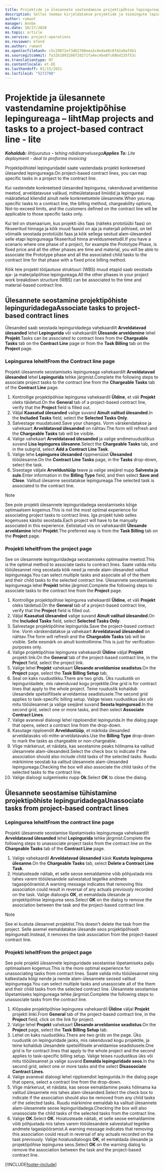 ```yaml
---
title: Projektide ja ülesannete vastendamine projektipõhise lepingureaga – liht
description: Selles teemas kirjeldatakse projektide ja toimingute lepingureale lisamist ja sealt eemaldamist.
author: rumant
manager: Annbe
ms.date: 10/27/2020
ms.topic: article
ms.service: project-operations
ms.reviewer: kfend
ms.author: rumant
ms.openlocfilehash: c5c29872ef3d62780eea3c0eda48c8fd2a9af4b1
ms.sourcegitcommit: fa32b1893286f20271fa4ec4be8fc68bd135f53c
ms.translationtype: HT
ms.contentlocale: et-EE
ms.lasthandoff: 02/15/2021
ms.locfileid: "5272788"
---
```

# <a name="map-projects-and-tasks-to-a-project-based-contract-line---lite"></a><span data-ttu-id="5ae2d-103">Projektide ja ülesannete vastendamine projektipõhise lepingureaga – liht</span><span class="sxs-lookup"><span data-stu-id="5ae2d-103">Map projects and tasks to a project-based contract line - lite</span></span>

<span data-ttu-id="5ae2d-104">_**Kohaldub:** lihtjuurutus – tehing näidisarvelusega_</span><span class="sxs-lookup"><span data-stu-id="5ae2d-104">_**Applies To:** Lite deployment - deal to proforma invoicing_</span></span>

<span data-ttu-id="5ae2d-105">Projektipõhistel lepinguridadel saate vastendada projekti konkreetsed ülesanded lepingureaga.</span><span class="sxs-lookup"><span data-stu-id="5ae2d-105">On project-based contract lines, you can map specific tasks in a project to the contract line.</span></span>

<span data-ttu-id="5ae2d-106">Kui vastendate konkreetsed ülesanded lepingurea, rakenduvad arveldamise meetod, arveldatavuse valikud, mitteületatavad limiidid ja lepingureal määratletud kliendid ainult neile konkreetsetele ülesannete.</span><span class="sxs-lookup"><span data-stu-id="5ae2d-106">When you map specific tasks to a contract line, the billing method, chargeability options, Not-to-exceed limits, and the customers defined on the contract line will be applicable to those specific tasks only.</span></span>

<span data-ttu-id="5ae2d-107">Kui teil on stsenaarium, kus projekti üks faas (näiteks prototüübi faas) on fikseeritud hinnaga ja kõik muud faasid on aja ja materjali põhised, on teil võimalik seostada prototüübi faas ja kõik sellega seotud alam-ülesanded selle etapi lepingureaga fikseeritud hinna arveldusmeetodil.</span><span class="sxs-lookup"><span data-stu-id="5ae2d-107">If you have a scenario where one phase of a project, for example the Prototype Phase, is fixed price and all the other phases are time and material, you will be able to associate the Prototype phase and all the associated child tasks to the contract line for that phase with a fixed price billing method.</span></span>

<span data-ttu-id="5ae2d-108">Kõik teie projekti tööjaotuse struktuuri (WBS) muud etapid saab seostada aja- ja materjalipõhise lepingureaga.</span><span class="sxs-lookup"><span data-stu-id="5ae2d-108">All the other phases in your project work breakdown structure (WBS) can be associated to the time and material-based contract line.</span></span>

## <a name="associate-tasks-to-project-based-contract-lines"></a><span data-ttu-id="5ae2d-109">Ülesannete seostamine projektipõhiste lepinguridadega</span><span class="sxs-lookup"><span data-stu-id="5ae2d-109">Associate tasks to project-based contract lines</span></span>

<span data-ttu-id="5ae2d-110">Ülesanded saab seostada lepinguridadega vahekaardilt **Arveldatavad ülesanded** lehel **Lepingurida** või vahekaardilt **Ülesande arveldamine** lehel **Projekt**.</span><span class="sxs-lookup"><span data-stu-id="5ae2d-110">Tasks can be associated to contract lines from the **Chargeable Tasks** tab on the **Contract Line** page or from the **Task Billing** tab on the **Project** page.</span></span>

### <a name="from-the-contract-line-page"></a><span data-ttu-id="5ae2d-111">Lepingurea lehelt</span><span class="sxs-lookup"><span data-stu-id="5ae2d-111">From the Contract line page</span></span>

<span data-ttu-id="5ae2d-112">Projekti ülesannete seostamiseks lepingureaga vahekaardilt **Arveldatavad ülesanded** lehel **Lepingurida** tehke järgmist.</span><span class="sxs-lookup"><span data-stu-id="5ae2d-112">Complete the following steps to associate project tasks to the contract line from the **Chargeable Tasks** tab of the **Contract Line** page.</span></span>

1. <span data-ttu-id="5ae2d-113">Kontrollige projektipõhise lepingurea vahekaardil **Üldine**, et väli **Projekt** oleks täidetud.</span><span class="sxs-lookup"><span data-stu-id="5ae2d-113">On the **General** tab of a project-based contract line, verify that the **Project** field is filled out.</span></span>
2. <span data-ttu-id="5ae2d-114">Väljal **Kaasatud ülesanded** valige suvand **Ainult valitud ülesanded**.</span><span class="sxs-lookup"><span data-stu-id="5ae2d-114">In the **Included Tasks** field, select the **Selected Tasks Only**.</span></span>
3. <span data-ttu-id="5ae2d-115">Salvestage muudatused.</span><span class="sxs-lookup"><span data-stu-id="5ae2d-115">Save your changes.</span></span> <span data-ttu-id="5ae2d-116">Vorm värskendatakse ja vahekaart **Arveldatavad ülesanded** on nähtav.</span><span class="sxs-lookup"><span data-stu-id="5ae2d-116">The form will refresh and the **Chargeable Tasks** tab will be visible.</span></span>
4. <span data-ttu-id="5ae2d-117">Valige vahekaart **Arveldatavad ülesanded** ja valige andmeruudustikus suvand **Lisa lepingurea ülesanne**.</span><span class="sxs-lookup"><span data-stu-id="5ae2d-117">Select the **Chargeable Tasks** tab, and in the subgrid, select **Add a Contract Line Task**.</span></span>
5. <span data-ttu-id="5ae2d-118">Valige lehe **Lepingurea ülesanded** rippmenüüst **Ülesanded** tööülesanne.</span><span class="sxs-lookup"><span data-stu-id="5ae2d-118">On the **Contract Line Tasks** page, in the **Tasks** drop-down, select the task.</span></span> 
6. <span data-ttu-id="5ae2d-119">Sisestage väljale **Arveldustüüp** teave ja valige seejärel nupp **Salvesta ja sule**.</span><span class="sxs-lookup"><span data-stu-id="5ae2d-119">Enter information in the **Billing Type** field, and then select **Save and Close**.</span></span> <span data-ttu-id="5ae2d-120">Valitud ülesanne seostatakse lepingureaga.</span><span class="sxs-lookup"><span data-stu-id="5ae2d-120">The selected task is associated to the contract line.</span></span>

> [!NOTE]
> <span data-ttu-id="5ae2d-121">See pole projekti ülesannete lepinguridadega seostamiseks kõige optimaalsem kogemus.</span><span class="sxs-lookup"><span data-stu-id="5ae2d-121">This is not the most optimal experience for associating project tasks to contract lines.</span></span> <span data-ttu-id="5ae2d-122">Iga projekt tuleb selles kogemuses käsitsi seostada.</span><span class="sxs-lookup"><span data-stu-id="5ae2d-122">Each project will have to be manually associated in this experience.</span></span> <span data-ttu-id="5ae2d-123">Eelistatud viis on vahekaardilt **Ülesande arveldamine** lehel **Projekt**.</span><span class="sxs-lookup"><span data-stu-id="5ae2d-123">The preferred way is from the **Task Billing** tab on the **Project** page.</span></span>

### <a name="from-the-project-page"></a><span data-ttu-id="5ae2d-124">Projekti lehelt</span><span class="sxs-lookup"><span data-stu-id="5ae2d-124">From the project page</span></span>

<span data-ttu-id="5ae2d-125">See on ülesannete lepinguridadega seostamiseks optimaalne meetod.</span><span class="sxs-lookup"><span data-stu-id="5ae2d-125">This is the optimal method to associate tasks to contract lines.</span></span> <span data-ttu-id="5ae2d-126">Saate valida mitu tööülesannet ning seostada kõik need ja nende alam-ülesanded valitud lepingureaga.</span><span class="sxs-lookup"><span data-stu-id="5ae2d-126">You can select multiple tasks and associate all of the them and their child tasks to the selected contract line.</span></span> <span data-ttu-id="5ae2d-127">Ülesannete seostamiseks lepingureaga lehel **Projekt** tehke järgmist.</span><span class="sxs-lookup"><span data-stu-id="5ae2d-127">Complete the following steps to associate tasks to the contract line from the **Project** page.</span></span>

1. <span data-ttu-id="5ae2d-128">Kontrollige projektipõhise lepingurea vahekaardil **Üldine**, et väli **Projekt** oleks täidetud.</span><span class="sxs-lookup"><span data-stu-id="5ae2d-128">On the **General** tab of a project-based contract line, verify that the **Project** field is filled out.</span></span>
2. <span data-ttu-id="5ae2d-129">Väljal **Kaasatud ülesanded** valige suvand **Ainult valitud ülesanded**.</span><span class="sxs-lookup"><span data-stu-id="5ae2d-129">On the **Included Tasks** field, select **Selected Tasks Only**.</span></span>
3. <span data-ttu-id="5ae2d-130">Salvestage projektipõhine lepingurida.</span><span class="sxs-lookup"><span data-stu-id="5ae2d-130">Save the project-based contract line.</span></span> <span data-ttu-id="5ae2d-131">Vorm värskendatakse ja vahekaart **Arveldatavad ülesanded** on nähtav.</span><span class="sxs-lookup"><span data-stu-id="5ae2d-131">The form will refresh and the **Chargeable Tasks** tab will be visible.</span></span> <span data-ttu-id="5ae2d-132">Selle eesmärk on ainult kontrollimine.</span><span class="sxs-lookup"><span data-stu-id="5ae2d-132">This is just for verification purposes only.</span></span>
4. <span data-ttu-id="5ae2d-133">Valige projektipõhise lepingurea vahekaardil **Üldine** väljal **Projekt** projekti link.</span><span class="sxs-lookup"><span data-stu-id="5ae2d-133">On the **General** tab of the project-based contract line, in the **Project** field, select the project link.</span></span>
5. <span data-ttu-id="5ae2d-134">Valige lehel **Projekt** vahekaart **Ülesande arveldamise seadistus**.</span><span class="sxs-lookup"><span data-stu-id="5ae2d-134">On the **Project** page, select the **Task Billing Setup** tab.</span></span>
6. <span data-ttu-id="5ae2d-135">Seal on kaks ruudustikku.</span><span class="sxs-lookup"><span data-stu-id="5ae2d-135">There are two grids.</span></span> <span data-ttu-id="5ae2d-136">Üks ruudustik on lepinguridadele, mis rakenduvad kogu projektile.</span><span class="sxs-lookup"><span data-stu-id="5ae2d-136">One grid is for contract lines that apply to the whole project.</span></span> <span data-ttu-id="5ae2d-137">Teine ruudustik kohaldub ülesandele spetsiifilisele arveldamise seadistusele.</span><span class="sxs-lookup"><span data-stu-id="5ae2d-137">The second grid applies to task-specific billing setup.</span></span> <span data-ttu-id="5ae2d-138">Valige teises ruudustikus üks või mitu tööülesannet ja valige seejärel suvand **Seosta lepinguread**.</span><span class="sxs-lookup"><span data-stu-id="5ae2d-138">In the second grid, select one or more tasks, and then select **Associate Contract Lines**.</span></span>
7. <span data-ttu-id="5ae2d-139">Valige avaneval dialoogi lehel ripploendist lepingurida.</span><span class="sxs-lookup"><span data-stu-id="5ae2d-139">In the dialog page that opens, select a contract line from the drop-down.</span></span>
8. <span data-ttu-id="5ae2d-140">Kasutage ripploendit **Arveldustüüp**, et märkida ülesanded arveldatavaks või mitte-arveldatavaks.</span><span class="sxs-lookup"><span data-stu-id="5ae2d-140">Use the **Billing Type** drop-down to mark the tasks as chargeable or non-chargeable.</span></span>
9. <span data-ttu-id="5ae2d-141">Vlige märkeruut, et näidata, kas seostamine peaks hõlmama ka valitud ülesannete alam-ülesandeid.</span><span class="sxs-lookup"><span data-stu-id="5ae2d-141">Select the check box to indicate if the association should also include child tasks of the selected tasks.</span></span> <span data-ttu-id="5ae2d-142">Ruudu märkimine seostab ka valitud ülesannete alam-ülesanded lepingureaga.</span><span class="sxs-lookup"><span data-stu-id="5ae2d-142">Checking the box will also associate the child tasks of the selected tasks to the contract line.</span></span>
10. <span data-ttu-id="5ae2d-143">Valige dialoogi sulgemiseks nupp **Ok**.</span><span class="sxs-lookup"><span data-stu-id="5ae2d-143">Select **OK** to close the dialog.</span></span>

## <a name="unassociate-tasks-from-project-based-contract-lines"></a><span data-ttu-id="5ae2d-144">Ülesannete seostamise tühistamine projektipõhiste lepinguridadega</span><span class="sxs-lookup"><span data-stu-id="5ae2d-144">Unassociate tasks from project-based contract lines</span></span>

### <a name="from-the-contract-line-page"></a><span data-ttu-id="5ae2d-145">Lepingurea lehelt</span><span class="sxs-lookup"><span data-stu-id="5ae2d-145">From the contract line page</span></span>

<span data-ttu-id="5ae2d-146">Projekti ülesannete seostamise lõpetamiseks lepingureaga vahekaardilt **Arveldatavad ülesanded** lehel **Lepingurida** tehke järgmist.</span><span class="sxs-lookup"><span data-stu-id="5ae2d-146">Complete the following steps to unassociate project tasks from the contract line on the **Chargeable Tasks** tab of the **Contract Line** page.</span></span>

1. <span data-ttu-id="5ae2d-147">Valige vahekaardil **Arveldatavad ülesanded** käsk **Kustuta lepingurea ülesanne**.</span><span class="sxs-lookup"><span data-stu-id="5ae2d-147">On the **Chargeable Tasks** tab, select **Delete a Contract Line Task**.</span></span>
2. <span data-ttu-id="5ae2d-148">Hoiatusteade näitab, et selle seose eemaldamine võib põhjustada mis tahes varem tööülesandele salvestatud tegelike andmete tagasipööramist.</span><span class="sxs-lookup"><span data-stu-id="5ae2d-148">A warning message indicates that removing this association could result in reversal of any actuals previously recorded on the task.</span></span> <span data-ttu-id="5ae2d-149">Valige dialoogis **OK**, et eemaldada ülesande ja projektipõhise lepingurea seos.</span><span class="sxs-lookup"><span data-stu-id="5ae2d-149">Select **OK** on the dialog to remove the association between the task and the project-based contract line.</span></span> 

> [!NOTE]
> <span data-ttu-id="5ae2d-150">See ei kustuta ülesannet projektist.</span><span class="sxs-lookup"><span data-stu-id="5ae2d-150">This doesn't delete the task from the project.</span></span> <span data-ttu-id="5ae2d-151">Selle asemel eemaldatakse ülesande seos projektipõhiselt lepingurealt.</span><span class="sxs-lookup"><span data-stu-id="5ae2d-151">Instead, it removes the task association from the project-based contract line.</span></span>

### <a name="from-the-project-page"></a><span data-ttu-id="5ae2d-152">Projekti lehelt</span><span class="sxs-lookup"><span data-stu-id="5ae2d-152">From the project page</span></span>

<span data-ttu-id="5ae2d-153">See pole projekti ülesannete lepinguridade seostamise lõpetamiseks palju optimaalsem kogemus.</span><span class="sxs-lookup"><span data-stu-id="5ae2d-153">This is the more optimal experience for unassociating tasks from contract lines.</span></span> <span data-ttu-id="5ae2d-154">Saate valida mitu tööülesannet ning katkestada kõigi nende ja nende alam-ülesannete seosed valitud lepingureaga.</span><span class="sxs-lookup"><span data-stu-id="5ae2d-154">You can select multiple tasks and unassociate all of the them and their child tasks from the selected contract line.</span></span> <span data-ttu-id="5ae2d-155">Ülesannete seostamise lõpetamiseks lepingureaga tehke järgmist.</span><span class="sxs-lookup"><span data-stu-id="5ae2d-155">Complete the following steps to unassociate tasks from the contract line.</span></span>

1. <span data-ttu-id="5ae2d-156">Klõpsake projektipõhise lepingurea vahekaardil **Üldine** väljal **Projekt** projekti linki.</span><span class="sxs-lookup"><span data-stu-id="5ae2d-156">From **General** tab of the project-based contract line, in the **Project** field, click on the link for project.</span></span>
2. <span data-ttu-id="5ae2d-157">Valige lehel **Projekt** vahekaart **Ülesande arveldamise seadistus**.</span><span class="sxs-lookup"><span data-stu-id="5ae2d-157">On the **Project** page, select the **Task Billing Setup** tab.</span></span>
3. <span data-ttu-id="5ae2d-158">Lehel on kaks ruudustikku.</span><span class="sxs-lookup"><span data-stu-id="5ae2d-158">There are two grids on the page.</span></span> <span data-ttu-id="5ae2d-159">Üks ruudustik on lepinguridade jaoks, mis rakenduvad kogu projektile, ja teine kohaldub ülesandele spetsiifilisele arveldamise seadistusele.</span><span class="sxs-lookup"><span data-stu-id="5ae2d-159">One grid is for contract lines that apply to the whole project and the second applies to task-specific billing setup.</span></span> <span data-ttu-id="5ae2d-160">Valige teises ruudustikus üks või mitu tööülesannet ja valige suvand **Eemalda lepinguridade seos**.</span><span class="sxs-lookup"><span data-stu-id="5ae2d-160">In the second grid, select one or more tasks and the select **Disassociate Contract Lines**.</span></span>
4. <span data-ttu-id="5ae2d-161">Valige avaneval dialoogi lehel ripploendist lepingurida.</span><span class="sxs-lookup"><span data-stu-id="5ae2d-161">In the  dialog page that opens, select a contract line from the drop-down.</span></span>
5. <span data-ttu-id="5ae2d-162">Vlige märkeruut, et näidata, kas seose eemaldamine peaks hõlmama ka valitud ülesannete mis tahes alam-ülesandeid.</span><span class="sxs-lookup"><span data-stu-id="5ae2d-162">Select the check box to indicate if the association should also be removed from any child tasks of the selected tasks.</span></span> <span data-ttu-id="5ae2d-163">Ruudu märkimine eemaldab ka valitud ülesannete alam-ülesannete seose lepinguridadega.</span><span class="sxs-lookup"><span data-stu-id="5ae2d-163">Checking the box will also unassociate the child tasks of the selected tasks from the contract line.</span></span>
6. <span data-ttu-id="5ae2d-164">Valige **OK**.</span><span class="sxs-lookup"><span data-stu-id="5ae2d-164">Select **OK**.</span></span> <span data-ttu-id="5ae2d-165">Hoiatusteade näitab, et selle seose eemaldamine võib põhjustada mis tahes varem tööülesandele salvestatud tegelike andmete tagasipööramist.</span><span class="sxs-lookup"><span data-stu-id="5ae2d-165">A warning message indicates that removing this association could result in reversal of any actuals recorded on the task previously.</span></span> <span data-ttu-id="5ae2d-166">Valige hoiatusdialoogis **OK**, et eemaldada ülesande ja projektipõhise lepingurea seos.</span><span class="sxs-lookup"><span data-stu-id="5ae2d-166">Select **OK** on the warning dialog to remove the association between the task and the project-based contract line.</span></span>


[!INCLUDE[footer-include](../../includes/footer-banner.md)]